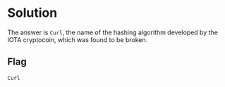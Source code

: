 Solution
========

The answer is ```Curl```, the name of the hashing algorithm developed by the IOTA cryptocoin, which was found to be broken.


Flag
----

`Curl`

